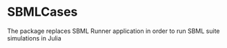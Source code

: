 # SBMLCases

The package replaces SBML Runner application in order to run SBML suite simulations in Julia

